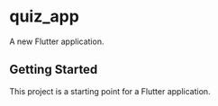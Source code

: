 # quiz_app

A new Flutter application.

## Getting Started

This project is a starting point for a Flutter application.

